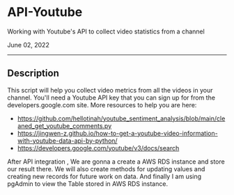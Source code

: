 # API-Youtube
Working with Youtube's API to collect video statistics from a channel


June 02, 2022
___

## Description

This script will help you collect video metrics from all the videos in your channel. You'll need a Youtube API key that you can sign up for from the developers.google.com site. More resources to help you are here:

- https://github.com/hellotinah/youtube_sentiment_analysis/blob/main/cleaned_get_youtube_comments.py
- https://jingwen-z.github.io/how-to-get-a-youtube-video-information-with-youtube-data-api-by-python/
- https://developers.google.com/youtube/v3/docs/search


After API integration , We are gonna a create a AWS RDS instance and store our result there. We will also create methods for updating values and creating new records for future work on data. And finally I am using pgAdmin to view the Table stored in AWS RDS instance.
